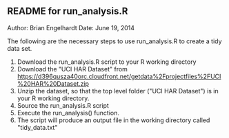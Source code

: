 ## README for run_analysis.R

Author: Brian Engelhardt
Date: June 19, 2014

The following are the necessary steps to use run_analysis.R to create a tidy data set.

1. Download the run_analysis.R script to your R working directory
2. Download the "UCI HAR Dataset" from https://d396qusza40orc.cloudfront.net/getdata%2Fprojectfiles%2FUCI%20HAR%20Dataset.zip
3. Unzip the dataset, so that the top level folder ("UCI HAR Dataset") is in your R working directory.
4. Source the run_analysis.R script
5. Execute the run_analysis() function.
6. The script will produce an output file in the working directory called "tidy_data.txt"